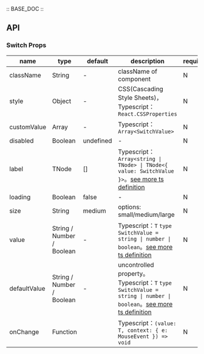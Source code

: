 :: BASE_DOC ::

## API

### Switch Props

name | type | default | description | required
-- | -- | -- | -- | --
className | String | - | className of component | N
style | Object | - | CSS(Cascading Style Sheets)，Typescript：`React.CSSProperties` | N
customValue | Array | - | Typescript：`Array<SwitchValue>` | N
disabled | Boolean | undefined | \- | N
label | TNode | [] | Typescript：`Array<string \| TNode> \| TNode<{ value: SwitchValue }>`。[see more ts definition](https://github.com/Tencent/tdesign-react/blob/develop/src/common.ts) | N
loading | Boolean | false | \- | N
size | String | medium | options: small/medium/large | N
value | String / Number / Boolean | - | Typescript：`T` `type SwitchValue = string \| number \| boolean`。[see more ts definition](https://github.com/Tencent/tdesign-react/blob/develop/src/switch/type.ts) | N
defaultValue | String / Number / Boolean | - | uncontrolled property。Typescript：`T` `type SwitchValue = string \| number \| boolean`。[see more ts definition](https://github.com/Tencent/tdesign-react/blob/develop/src/switch/type.ts) | N
onChange | Function |  | Typescript：`(value: T, context: { e: MouseEvent }) => void`<br/> | N
